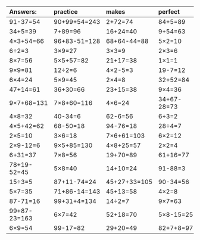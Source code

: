 | Answers: | practice | makes | perfect | ! |
| :--- | :--- | :--- | :--- | :--- |
| 91-37=54 | 90+99+54=243 | 2+72=74 | 84+5=89 | 30+72+9=111 | 
| 34+5=39 | 7+89=96 | 16+24=40 | 9+54=63 | 75-61=14 | 
| 4×3+54=66 | 96+83-51=128 | 68+64-44=88 | 5×2=10 | 3×5=15 | 
| 6÷2=3 | 3×9=27 | 3×3=9 | 2×3=6 | 63÷9=7 | 
| 8×7=56 | 5×5+57=82 | 21+17=38 | 1×1=1 | 1+9=10 | 
| 9×9=81 | 12÷2=6 | 4×2-5=3 | 19-7=12 | 32+41=73 | 
| 6×4=24 | 5×9=45 | 2×4=8 | 32+52=84 | 36÷9=4 | 
| 47+14=61 | 36+30=66 | 23+15=38 | 9×4=36 | 7×4=28 | 
| 9×7+68=131 | 7×8+60=116 | 4×6=24 | 34+67-28=73 | 55-39=16 | 
| 4×8=32 | 40-34=6 | 62-6=56 | 6÷3=2 | 36-3=33 | 
| 4×5+42=62 | 68-50=18 | 94-76=18 | 28÷4=7 | 9×2=18 | 
| 2×5=10 | 3×6=18 | 7×6+61=103 | 6×2=12 | 6×8=48 | 
| 2×9-12=6 | 9×5+85=130 | 4×8+25=57 | 2×2=4 | 3×2=6 | 
| 6+31=37 | 7×8=56 | 19+70=89 | 61+16=77 | 6×2-4=8 | 
| 78+19-52=45 | 5×8=40 | 14+10=24 | 91-88=3 | 3×3-2=7 | 
| 15÷3=5 | 87+11-74=24 | 45+27+33=105 | 90-34=56 | 85+11=96 | 
| 5×7=35 | 71+86-14=143 | 45+13=58 | 4×2=8 | 72-63=9 | 
| 87-71=16 | 99+31+4=134 | 14÷2=7 | 9×7=63 | 8×6=48 | 
| 99+87-23=163 | 6×7=42 | 52+18=70 | 5×8-15=25 | 29+18+56=103 | 
| 6×9=54 | 99-17=82 | 29+20=49 | 82+7+8=97 | 16÷4=4 | 
